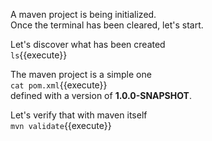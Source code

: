 A maven project is being initialized.    
Once the terminal has been cleared, let's start.  

Let's discover what has been created  
`ls`{{execute}}  

The maven project is a simple one  
`cat pom.xml`{{execute}}  
defined with a version of __1.0.0-SNAPSHOT__.

Let's verify that with maven itself  
`mvn validate`{{execute}}  
